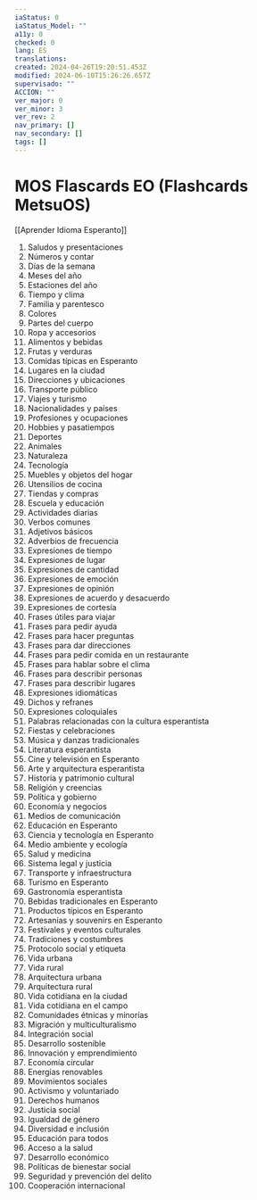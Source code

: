 ```yaml
---
iaStatus: 0
iaStatus_Model: ""
a11y: 0
checked: 0
lang: ES
translations: 
created: 2024-04-26T19:20:51.453Z
modified: 2024-06-10T15:26:26.657Z
supervisado: ""
ACCION: ""
ver_major: 0
ver_minor: 3
ver_rev: 2
nav_primary: []
nav_secondary: []
tags: []
---
```

# MOS Flascards EO (Flashcards MetsuOS)

[[Aprender Idioma Esperanto]]

1. Saludos y presentaciones
2. Números y contar
3. Días de la semana
4. Meses del año
5. Estaciones del año
6. Tiempo y clima
7. Familia y parentesco
8. Colores
9. Partes del cuerpo
10. Ropa y accesorios
11. Alimentos y bebidas
12. Frutas y verduras
13. Comidas típicas en Esperanto
14. Lugares en la ciudad
15. Direcciones y ubicaciones
16. Transporte público
17. Viajes y turismo
18. Nacionalidades y países
19. Profesiones y ocupaciones
20. Hobbies y pasatiempos
21. Deportes
22. Animales
23. Naturaleza
24. Tecnología
25. Muebles y objetos del hogar
26. Utensilios de cocina
27. Tiendas y compras
28. Escuela y educación
29. Actividades diarias
30. Verbos comunes
31. Adjetivos básicos
32. Adverbios de frecuencia
33. Expresiones de tiempo
34. Expresiones de lugar
35. Expresiones de cantidad
36. Expresiones de emoción
37. Expresiones de opinión
38. Expresiones de acuerdo y desacuerdo
39. Expresiones de cortesía
40. Frases útiles para viajar
41. Frases para pedir ayuda
42. Frases para hacer preguntas
43. Frases para dar direcciones
44. Frases para pedir comida en un restaurante
45. Frases para hablar sobre el clima
46. Frases para describir personas
47. Frases para describir lugares
48. Expresiones idiomáticas
49. Dichos y refranes
50. Expresiones coloquiales
51. Palabras relacionadas con la cultura esperantista
52. Fiestas y celebraciones
53. Música y danzas tradicionales
54. Literatura esperantista
55. Cine y televisión en Esperanto
56. Arte y arquitectura esperantista
57. Historia y patrimonio cultural
58. Religión y creencias
59. Política y gobierno
60. Economía y negocios
61. Medios de comunicación
62. Educación en Esperanto
63. Ciencia y tecnología en Esperanto
64. Medio ambiente y ecología
65. Salud y medicina
66. Sistema legal y justicia
67. Transporte y infraestructura
68. Turismo en Esperanto
69. Gastronomía esperantista
70. Bebidas tradicionales en Esperanto
71. Productos típicos en Esperanto
72. Artesanías y souvenirs en Esperanto
73. Festivales y eventos culturales
74. Tradiciones y costumbres
75. Protocolo social y etiqueta
76. Vida urbana
77. Vida rural
78. Arquitectura urbana
79. Arquitectura rural
80. Vida cotidiana en la ciudad
81. Vida cotidiana en el campo
82. Comunidades étnicas y minorías
83. Migración y multiculturalismo
84. Integración social
85. Desarrollo sostenible
86. Innovación y emprendimiento
87. Economía circular
88. Energías renovables
89. Movimientos sociales
90. Activismo y voluntariado
91. Derechos humanos
92. Justicia social
93. Igualdad de género
94. Diversidad e inclusión
95. Educación para todos
96. Acceso a la salud
97. Desarrollo económico
98. Políticas de bienestar social
99. Seguridad y prevención del delito
100. Cooperación internacional

